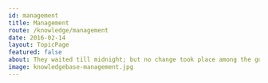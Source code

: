 ```yaml
---
id: management
title: Management
route: /knowledge/management
date: 2016-02-14
layout: TopicPage
featured: false
about: They waited till midnight; but no change took place among the guards.
image: knowledgebase-management.jpg
---
```

